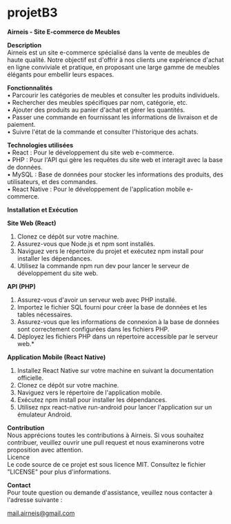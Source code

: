 # projetB3
**Airneis - Site E-commerce de Meubles**

**Description**  
Airneis est un site e-commerce spécialisé dans la vente de meubles de haute qualité. Notre objectif est d'offrir à nos clients une expérience d'achat en ligne conviviale et pratique, en proposant une large gamme de meubles élégants pour embellir leurs espaces.

**Fonctionnalités**  
•	Parcourir les catégories de meubles et consulter les produits individuels.  
•	Rechercher des meubles spécifiques par nom, catégorie, etc.  
•	Ajouter des produits au panier d'achat et gérer les quantités.  
•	Passer une commande en fournissant les informations de livraison et de paiement.  
•	Suivre l'état de la commande et consulter l'historique des achats.  

**Technologies utilisées**  
•	React : Pour le développement du site web e-commerce.  
•	PHP : Pour l'API qui gère les requêtes du site web et interagit avec la base de données.  
•	MySQL : Base de données pour stocker les informations des produits, des utilisateurs, et des commandes.  
•	React Native : Pour le développement de l'application mobile e-commerce.  

**Installation et Exécution**  

**Site Web (React)**  
1.	Clonez ce dépôt sur votre machine.  
2.	Assurez-vous que Node.js et npm sont installés.  
3.	Naviguez vers le répertoire du projet et exécutez npm install pour installer les dépendances.  
4.	Utilisez la commande npm run dev pour lancer le serveur de développement du site web.  
   
**API (PHP)**  
1.	Assurez-vous d'avoir un serveur web avec PHP installé.  
2.	Importez le fichier SQL fourni pour créer la base de données et les tables nécessaires.  
3.	Assurez-vous que les informations de connexion à la base de données sont correctement configurées dans les fichiers PHP.  
4.	Déployez les fichiers PHP dans un répertoire accessible par le serveur web.*  
   
**Application Mobile (React Native)**  
1.	Installez React Native sur votre machine en suivant la documentation officielle.  
2.	Clonez ce dépôt sur votre machine.  
3.	Naviguez vers le répertoire de l'application mobile.  
4.	Exécutez npm install pour installer les dépendances.  
5.	Utilisez npx react-native run-android pour lancer l'application sur un émulateur Android.  
   
**Contribution**  
Nous apprécions toutes les contributions à Airneis. Si vous souhaitez contribuer, veuillez ouvrir une pull request et nous examinerons votre proposition avec attention.  
Licence  
Le code source de ce projet est sous licence MIT. Consultez le fichier "LICENSE" pour plus d'informations.  

**Contact**  
Pour toute question ou demande d'assistance, veuillez nous contacter à l'adresse suivante :   

mail.airneis@gmail.com

